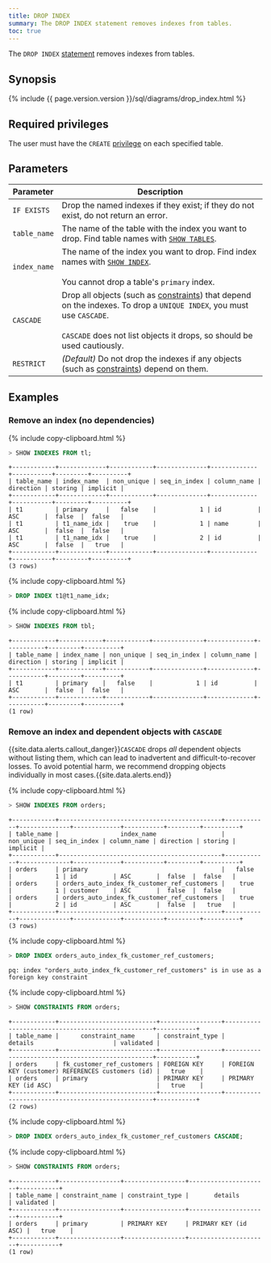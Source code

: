```yaml
---
title: DROP INDEX
summary: The DROP INDEX statement removes indexes from tables.
toc: true
---
```


The `DROP INDEX` [statement](sql-statements.html) removes indexes from tables.


## Synopsis

<section>{% include {{ page.version.version }}/sql/diagrams/drop_index.html %}</section>

## Required privileges

The user must have the `CREATE` [privilege](privileges.html) on each specified table.

## Parameters

 Parameter | Description
-----------|-------------
 `IF EXISTS`	| Drop the named indexes if they exist; if they do not exist, do not return an error.
 `table_name`	| The name of the table with the index you want to drop. Find table names with [`SHOW TABLES`](show-tables.html).
 `index_name`	| The name of the index you want to drop. Find index names with [`SHOW INDEX`](show-index.html).<br/><br/>You cannot drop a table's `primary` index.
 `CASCADE`	| Drop all objects (such as [constraints](constraints.html)) that depend on the indexes. To drop a `UNIQUE INDEX`, you must use `CASCADE`.<br><br>`CASCADE` does not list objects it drops, so should be used cautiously.
 `RESTRICT`	| _(Default)_ Do not drop the indexes if any objects (such as [constraints](constraints.html)) depend on them.

## Examples

### Remove an index (no dependencies)

{% include copy-clipboard.html %}
~~~ sql
> SHOW INDEXES FROM tl;
~~~

~~~
+------------+-------------+------------+--------------+-------------+-----------+---------+----------+
| table_name | index_name  | non_unique | seq_in_index | column_name | direction | storing | implicit |
+------------+-------------+------------+--------------+-------------+-----------+---------+----------+
| t1         | primary     |   false    |            1 | id          | ASC       |  false  |  false   |
| t1         | t1_name_idx |    true    |            1 | name        | ASC       |  false  |  false   |
| t1         | t1_name_idx |    true    |            2 | id          | ASC       |  false  |   true   |
+------------+-------------+------------+--------------+-------------+-----------+---------+----------+
(3 rows)
~~~

{% include copy-clipboard.html %}
~~~ sql
> DROP INDEX t1@t1_name_idx;
~~~

{% include copy-clipboard.html %}
~~~ sql
> SHOW INDEXES FROM tbl;
~~~

~~~
+------------+------------+------------+--------------+-------------+-----------+---------+----------+
| table_name | index_name | non_unique | seq_in_index | column_name | direction | storing | implicit |
+------------+------------+------------+--------------+-------------+-----------+---------+----------+
| t1         | primary    |   false    |            1 | id          | ASC       |  false  |  false   |
+------------+------------+------------+--------------+-------------+-----------+---------+----------+
(1 row)
~~~

### Remove an index and dependent objects with `CASCADE`

{{site.data.alerts.callout_danger}}<code>CASCADE</code> drops <em>all</em> dependent objects without listing them, which can lead to inadvertent and difficult-to-recover losses. To avoid potential harm, we recommend dropping objects individually in most cases.{{site.data.alerts.end}}

{% include copy-clipboard.html %}
~~~ sql
> SHOW INDEXES FROM orders;
~~~

~~~
+------------+---------------------------------------------+------------+--------------+-------------+-----------+---------+----------+
| table_name |                 index_name                  | non_unique | seq_in_index | column_name | direction | storing | implicit |
+------------+---------------------------------------------+------------+--------------+-------------+-----------+---------+----------+
| orders     | primary                                     |   false    |            1 | id          | ASC       |  false  |  false   |
| orders     | orders_auto_index_fk_customer_ref_customers |    true    |            1 | customer    | ASC       |  false  |  false   |
| orders     | orders_auto_index_fk_customer_ref_customers |    true    |            2 | id          | ASC       |  false  |   true   |
+------------+---------------------------------------------+------------+--------------+-------------+-----------+---------+----------+
(3 rows)
~~~

{% include copy-clipboard.html %}
~~~ sql
> DROP INDEX orders_auto_index_fk_customer_ref_customers;
~~~

~~~
pq: index "orders_auto_index_fk_customer_ref_customers" is in use as a foreign key constraint
~~~

{% include copy-clipboard.html %}
~~~ sql
> SHOW CONSTRAINTS FROM orders;
~~~

~~~
+------------+---------------------------+-----------------+--------------------------------------------------+-----------+
| table_name |      constraint_name      | constraint_type |                     details                      | validated |
+------------+---------------------------+-----------------+--------------------------------------------------+-----------+
| orders     | fk_customer_ref_customers | FOREIGN KEY     | FOREIGN KEY (customer) REFERENCES customers (id) |   true    |
| orders     | primary                   | PRIMARY KEY     | PRIMARY KEY (id ASC)                             |   true    |
+------------+---------------------------+-----------------+--------------------------------------------------+-----------+
(2 rows)
~~~

{% include copy-clipboard.html %}
~~~ sql
> DROP INDEX orders_auto_index_fk_customer_ref_customers CASCADE;
~~~

{% include copy-clipboard.html %}
~~~ sql
> SHOW CONSTRAINTS FROM orders;
~~~

~~~
+------------+-----------------+-----------------+----------------------+-----------+
| table_name | constraint_name | constraint_type |       details        | validated |
+------------+-----------------+-----------------+----------------------+-----------+
| orders     | primary         | PRIMARY KEY     | PRIMARY KEY (id ASC) |   true    |
+------------+-----------------+-----------------+----------------------+-----------+
(1 row)
~~~
